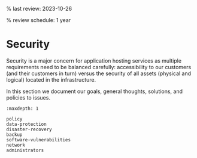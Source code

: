 % last review: 2023-10-26

% review schedule: 1 year

# Security

Security is a major concern for application hosting services as multiple
requirements need to be balanced carefully: accessibility to our customers
(and their customers in turn) versus the security of all assets (physical and
logical) located in the infrastructure.

In this section we document our goals, general thoughts, solutions, and
policies to issues.

```{toctree}
:maxdepth: 1

policy
data-protection
disaster-recovery
backup
software-vulnerabilities
network
administrators
```
